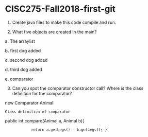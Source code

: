 # CISC275-Fall2018-first-git
1. Create java files to make this code compile and run.

2. What five objects are created in the main?

a. The arraylist

b. first dog added

c. second dog added

d. third dog added

e. comparator 

3. Can you spot the comparator constructor call? Where is the class definition for the comparator?

  new Comparator Animal
  
    Class definition of comparator 
    
   public int compare(Animal a, Animal b){
   
			    return a.getLegs() - b.getLegs(); }
